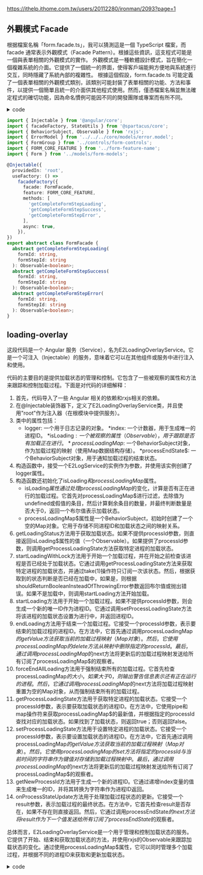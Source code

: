 https://ithelp.ithome.com.tw/users/20112280/ironman/2093?page=1

## 外觀模式 Facade

根据檔案名稱「form.facade.ts」，我可以猜測這是一個 TypeScript 檔案，而 facade 通常表示外觀模式（Facade Pattern）。根據這些資訊，這支程式可能是一個與表單相關的外觀模式的實作。
外觀模式是一種軟體設計模式，旨在簡化一個複雜系統的介面。它提供了一個統一的界面，使得客戶端能夠方便地與系統進行交互，同時隱藏了系統內部的複雜性。
根據這個假設，form.facade.ts 可能定義了一個表單相關的外觀模式類別，該類別可能封裝了表單相關的功能、方法和事件，以提供一個簡單且統一的介面供其他程式使用。然而，僅憑檔案名稱並無法確定程式的確切功能，因為命名慣例可能因不同的開發團隊或專案而有所不同。

<details>
<summary>code</summary>
  
</details>

```typescript
import { Injectable } from '@angular/core';
import { facadeFactory, StateUtils } from '@spartacus/core';
import { BehaviorSubject, Observable } from 'rxjs';
import { ErrorModel } from '../../../core/models/error.model';
import { FormGroup } from '../controls/form-controls';
import { FORM_CORE_FEATURE } from '../form-feature-name';
import { Form } from '../models/form-models';

@Injectable({
  providedIn: 'root',
  useFactory: () =>
    facadeFactory({
      facade: FormFacade,
      feature: FORM_CORE_FEATURE,
      methods: [
        'getCompleteFormStepLoading',
        'getCompleteFormStepSuccess',
        'getCompleteFormStepError',
      ],
      async: true,
    }),
})
export abstract class FormFacade {
  abstract getCompleteFormStepLoading(
    formId: string,
    formStepId: string
  ): Observable<boolean>;
  abstract getCompleteFormStepSuccess(
    formId: string,
    formStepId: string
  ): Observable<boolean>;
  abstract getCompleteFormStepError(
    formId: string,
    formStepId: string
  ): Observable<boolean>;
}
```

## loading-overlay

这段代码是一个 Angular 服务（Service），名为E2LoadingOverlayService。它是一个可注入（Injectable）的服务，意味着它可以在其他组件或服务中进行注入和使用。

代码的主要目的是提供加载状态的管理和控制。它包含了一些被观察的属性和方法来跟踪和控制加载过程。下面是对代码的详细解释：

1. 首先，代码导入了一些 Angular 相关的依赖和rxjs相关的依赖。
2. 在@Injectable装饰器下，定义了E2LoadingOverlayService类，并且使用"root"作为注入器（在根模块中提供服务）。
3. 类中的属性包括：
   * logger: 一个用于日志记录的对象。
   *index: 一个计数器，用于生成唯一的进程ID。
   *isLoading$: 一个被观察的属性（Observable），用于跟踪是否有加载正在进行。
   *processLoadingMap$: 一个BehaviorSubject对象，作为加载过程的映射（使用Map数据结构存储）。
   *processEndState$: 一个BehaviorSubject对象，用于通知加载过程的结束状态。
4. 构造函数中，接受一个E2LogService的实例作为参数，并使用该实例创建了logger属性。
5. 构造函数还初始化了isLoading$和processLoadingMap$属性。
   * isLoading$属性通过处理processLoadingMap$的变化，计算是否有正在进行的加载过程。它首先对processLoadingMap$进行过滤，去除值为undefined或假值的条目，然后计算剩余条目的数量，并最终判断数量是否大于0，返回一个布尔值表示加载状态。
   * processLoadingMap$属性是一个BehaviorSubject，初始时创建了一个空的Map对象。它用于存储不同进程ID和加载状态之间的映射关系。
6. getLoadingStatus方法用于获取加载状态。如果不提供processId参数，则直接返回isLoading$属性的值（一个Observable<boolean>）。如果提供了processId参数，则调用getProcessLoadingState方法获取特定进程的加载状态。
7. startLoadingWithLock方法用于开始一个加载过程，并在开始之前检查该进程是否已经处于加载状态。它通过调用getProcessLoadingState方法来获取特定进程的加载状态，并通过take(1)操作符只订阅一次该状态。然后，根据获取到的状态判断是否已经在加载中，如果是，则根据shouldReturnBooleanInsteadOfThrowingError参数返回布尔值或抛出错误。如果不是加载中，则调用startLoading方法开始加载。
8. startLoading方法用于开始一个加载过程。如果不提供processId参数，则会生成一个新的唯一ID作为进程ID。它通过调用setProcessLoadingState方法将该进程的加载状态设置为进行中，并返回进程ID。
9. endLoading方法用于结束一个加载过程。它接受一个processId参数，表示要结束的加载过程的进程ID。在方法中，它首先通过调用processLoadingMap$的getValue方法获取当前的加载过程映射（Map对象）。然后，它使用processLoadingMap的delete方法从映射中删除指定的processId。最后，通过调用processLoadingMap$的next方法将更新后的加载过程映射发送给所有订阅了processLoadingMap$的观察者。
10. forceEndAllLoading方法用于强制结束所有的加载过程。它首先检查processLoadingMap$的大小，如果大于0，则输出警告信息表示还有正在运行的进程。然后，它通过调用processLoadingMap$的next方法将加载过程映射重置为空的Map对象，从而强制结束所有的加载过程。
11. getProcessLoadingState方法用于获取特定进程的加载状态。它接受一个processId参数，表示要获取加载状态的进程ID。在方法中，它使用pipe和map操作符来获取processLoadingMap$的最新值，并根据指定的processId查找对应的加载状态。如果找到了加载状态，则返回true；否则返回false。
12. setProcessLoadingState方法用于设置特定进程的加载状态。它接受一个processId参数，表示要设置加载状态的进程ID。在方法中，它首先通过调用processLoadingMap$的getValue方法获取当前的加载过程映射（Map对象）。然后，它使用processLoadingMap的set方法将指定的processId与当前时间的字符串作为键值对存储到加载过程映射中。最后，通过调用processLoadingMap$的next方法将更新后的加载过程映射发送给所有订阅了processLoadingMap$的观察者。
13. getNewProcessId方法用于生成一个新的进程ID。它通过递增index变量的值来生成唯一的ID，并将其转换为字符串作为进程ID返回。
14. onProcessStateUpdate方法用于处理加载过程状态的更新。它接受一个result参数，表示加载过程的最终状态。在方法中，它首先检查result是否存在，如果不存在则直接返回。然后，它通过调用processEndState$的next方法将result作为下一个值发送给所有订阅了processEndState$的观察者。

总体而言，E2LoadingOverlayService是一个用于管理和控制加载状态的服务。它提供了开始、结束和获取加载状态的方法，并使用rxjs的Observable来跟踪加载状态的变化。通过使用processLoadingMap$属性，它可以同时管理多个加载过程，并根据不同的进程ID来获取和更新加载状态。
  
<details>
<summary>code</summary>
 
 ```typescript 
 import { Injectable } from '@angular/core';
import { BehaviorSubject, Observable } from 'rxjs';
import { distinctUntilChanged, map, take, tap } from 'rxjs/operators';
import { LogService } from '../-log';

@Injectable({
  providedIn: 'root',
})
export class LoadingOverlayService {
  logger = this.logService.getLogger('LoadingOverlayService');
  private index = 0;

  private readonly isLoading$: Observable<boolean>;

  private processLoadingMap$: BehaviorSubject<Map<string, string>>;

  processEndState$ = new BehaviorSubject(undefined);

  constructor(protected logService: LogService) {
    this.processLoadingMap$ = new BehaviorSubject<Map<string, string>>(
      new Map()
    );
    this.isLoading$ = this.processLoadingMap$.pipe(
      map(processLoadingMap => {
        if (processLoadingMap) {
          return new Map(
            [...processLoadingMap].filter(
              ([k, v]) => typeof v !== 'undefined' && v
            )
          );
        } else {
          return new Map();
        }
      }),
      map((processes: Map<string, string>) => {
        this.logger.debug('Loading processing count: ', processes.size);
        this.logger.debug('Active processes:', [processes.keys()]);
        return processes.size;
      }),
      distinctUntilChanged(),
      map((count: number) => count > 0)
    );
  }

  public getLoadingStatus(processId?: string): Observable<boolean> {
    return !!!processId
      ? this.isLoading$
      : this.getProcessLoadingState(processId);
  }

  public startLoadingWithLock(
    processId: string,
    shouldReturnBooleanInsteadOfThrowingError?: boolean
  ): boolean {
    let isLoading = false;
    this.getProcessLoadingState(processId)
      .pipe(
        take(1),
        tap(isProcessing => {
          isLoading = isProcessing;
        })
      )
      .subscribe();
    if (isLoading) {
      if (shouldReturnBooleanInsteadOfThrowingError) {
        return false;
      } else {
        throw new Error(`process is locked - processId: ${processId}`);
      }
    }
    this.startLoading(processId);
    return true;
  }

  public startLoading(processId?: string): string {
    this.logger.debug('Loading started for process', processId);
    if (!!!processId) {
      processId = this.getNewProcessId();
    }
    this.setProcessLoadingState(processId);
    return processId;
  }

  public endLoading(processId: string) {
    this.logger.debug('Loading ended for process', processId);
    const processLoadingMap = this.processLoadingMap$.getValue();
    processLoadingMap.delete(processId);
    this.processLoadingMap$.next(processLoadingMap);
  }

  public forceEndAllLoading() {
    if (this.processLoadingMap$.getValue().size > 0) {
      this.logger.warn(
        `Requested to end all loading when there are still ${
          this.processLoadingMap$.getValue().size
        } process running`
      );
    }
    this.processLoadingMap$.next(new Map<string, string>());
  }

  public getProcessLoadingState(processId: string): Observable<boolean> {
    return this.processLoadingMap$.pipe(
      map(processLoadingMap => !!processLoadingMap.get(processId))
    );
  }

  private setProcessLoadingState(processId: string): void {
    const processLoadingMap = this.processLoadingMap$.getValue();
    processLoadingMap.set(processId, new Date().toUTCString());
    this.processLoadingMap$.next(processLoadingMap);
  }

  private getNewProcessId(): string {
    this.index++;
    return this.index.toString();
  }

  onProcessStateUpdate(result: string) {
    if (!result) {
      return;
    }
    this.processEndState$.next(result);
  }
}

 ``` 
  
</details> 
  
